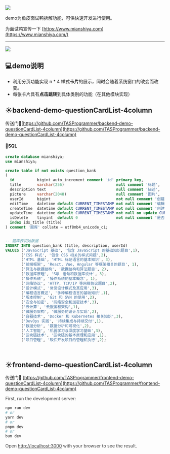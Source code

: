 ![](https://cdn.nlark.com/yuque/0/2024/png/28334026/1731180759849-79f6c0b5-a903-4021-828b-3d6a69a7b254.png)

demo为鱼皮面试鸭拆解功能，可供快速开发进行使用。

为面试鸭宣传一下 [https://www.mianshiya.com](https://www.mianshiya.com/)

---

![](https://cdn.nlark.com/yuque/0/2024/png/28334026/1731180731933-994f361d-215c-4157-b27b-a7e287cc666c.png)

💻demo说明
---

+ 利用分页功能实现 n * 4 样式**卡片**的展示，同时会随着系统窗口的改变而改变。
+ 每张卡片具有**点击跳转**到具体类别的功能（在其他模块实现）



☀️backend-demo-questionCardList-4column
---

传送门🚀[https://github.com/TASProgrammer/backend-demo-questionCardList-4column](https://github.com/TASProgrammer/backend-demo-questionCardList-4column)

#### 🌙SQL
```sql
create database mianshiya;
use mianshiya;

create table if not exists question_bank
(
  id          bigint auto_increment comment 'id' primary key,
  title       varchar(256)                       null comment '标题',
  description text                               null comment '描述',
  picture     varchar(2048)                      null comment '图片',
  userId      bigint                             not null comment '创建用户 id',
  editTime    datetime default CURRENT_TIMESTAMP not null comment '编辑时间',
  createTime  datetime default CURRENT_TIMESTAMP not null comment '创建时间',
  updateTime  datetime default CURRENT_TIMESTAMP not null on update CURRENT_TIMESTAMP comment '更新时间',
  isDelete    tinyint  default 0                 not null comment '是否删除',
  index idx_title (title)
) comment '题库' collate = utf8mb4_unicode_ci;


-- 题库表初始数据
INSERT INTO question_bank (title, description, userId)
VALUES ('JavaScript 基础', '包含 JavaScript 的基础知识题目',1),
       ('CSS 样式', '包含 CSS 相关的样式问题',2),
       ('HTML 基础', 'HTML 标记语言的基本知识', 3),
       ('前端框架', 'React, Vue, Angular 等框架相关的题目', 1),
       ('算法与数据结构', '数据结构和算法题目', 2),
       ('数据库原理', 'SQL 语句和数据库设计', 3),
       ('操作系统', '操作系统的基本概念', 1),
       ('网络协议', 'HTTP, TCP/IP 等网络协议题目',2),
       ('设计模式', '常见设计模式及其应用',3),
       ('编程语言概述', '多种编程语言的基础知识',1),
       ('版本控制', 'Git 和 SVN 的使用',2),
       ('安全与加密', '网络安全和加密技术',3),
       ('云计算', '云服务和架构',1),
       ('微服务架构', '微服务的设计与实现',2),
       ('容器技术', 'Docker 和 Kubernetes 相关知识',3),
       ('DevOps 实践', '持续集成与持续交付',1),
       ('数据分析', '数据分析和可视化',2),
       ('人工智能', '机器学习与深度学习基础',3),
       ('区块链技术', '区块链的基本原理和应用',1),
       ('项目管理', '软件开发项目的管理和执行',2);




```



## ☀️frontend-demo-questionCardList-4column
传送门🚀 [https://github.com/TASProgrammer/frontend-demo-questionCardList-4column](https://github.com/TASProgrammer/frontend-demo-questionCardList-4column)

<font style="color:rgb(59, 59, 59);">First, run the development server:</font>

```bash
npm run dev
# or
yarn dev
# or
pnpm dev
# or
bun dev
```

<font style="color:rgb(59, 59, 59);">Open </font>[<font style="color:rgb(59, 59, 59);">http://localhost:3000</font>](http://localhost:3000/)<font style="color:rgb(59, 59, 59);"> with your browser to see the result.</font>

